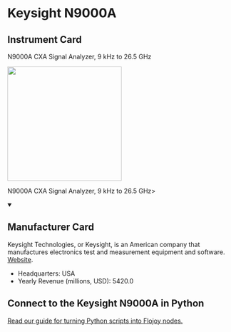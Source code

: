 
# Keysight N9000A

## Instrument Card

<div className="flex">

<div>

N9000A CXA Signal Analyzer, 9 kHz to 26.5 GHz

</div>

<img width="256" src="https://v5.airtableusercontent.com/v1/19/19/1691539200000/nwe8gbuo7n8DVWqR9yVcxA/bLMk1AB8oJ3KPhlp8MbzkOp8W2fzI9OsaJ430PPMeUBKtVLSOC-Y1POzSuRdN0ku4YdcI8gIR1qzIqQGk_icIUEgieW9AkqBzZjNLI4aKF4/7sy0G4QdMrPrr5LnZqKd6hzQTt7oCTuC4VdFdHqSO2M"/>

</div>

N9000A CXA Signal Analyzer, 9 kHz to 26.5 GHz>

<details open>
<summary><h2>Manufacturer Card</h2></summary>

Keysight Technologies, or Keysight, is an American company that manufactures electronics test and measurement equipment and software. <a href="https://www.keysight.com/us/en/home.html">Website</a>.

<ul>
  <li>Headquarters: USA</li>
  <li>Yearly Revenue (millions, USD): 5420.0</li>
</ul>
</details>

## Connect to the Keysight N9000A in Python

[Read our guide for turning Python scripts into Flojoy nodes.](https://docs.flojoy.ai/custom-nodes/creating-custom-node/)


